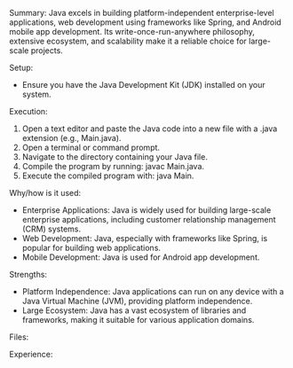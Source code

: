 Summary:
Java excels in building platform-independent enterprise-level applications, web development using frameworks like Spring, and Android mobile app development. Its write-once-run-anywhere philosophy, extensive ecosystem, and scalability make it a reliable choice for large-scale projects.

Setup:
- Ensure you have the Java Development Kit (JDK) installed on your system.

Execution:
1) Open a text editor and paste the Java code into a new file with a .java extension (e.g., Main.java).
2) Open a terminal or command prompt.
3) Navigate to the directory containing your Java file.
4) Compile the program by running: javac Main.java.
5) Execute the compiled program with: java Main.

Why/how is it used:
- Enterprise Applications: Java is widely used for building large-scale enterprise applications, including customer relationship management (CRM) systems.
- Web Development: Java, especially with frameworks like Spring, is popular for building web applications.
- Mobile Development: Java is used for Android app development.

Strengths:
- Platform Independence: Java applications can run on any device with a Java Virtual Machine (JVM), providing platform independence.
- Large Ecosystem: Java has a vast ecosystem of libraries and frameworks, making it suitable for various application domains.

Files:


Experience:
